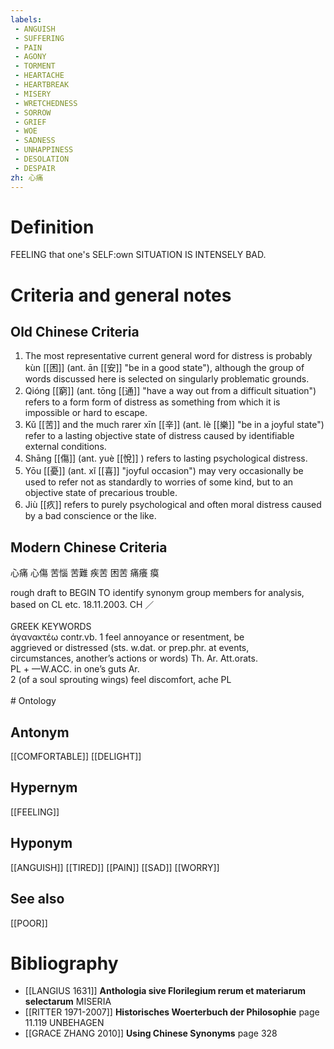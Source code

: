 ```yaml
---
labels: 
 - ANGUISH
 - SUFFERING
 - PAIN
 - AGONY
 - TORMENT
 - HEARTACHE
 - HEARTBREAK
 - MISERY
 - WRETCHEDNESS
 - SORROW
 - GRIEF
 - WOE
 - SADNESS
 - UNHAPPINESS
 - DESOLATION
 - DESPAIR
zh: 心痛
---
```


# Definition
FEELING that one's SELF:own SITUATION IS INTENSELY BAD.
# Criteria and general notes
## Old Chinese Criteria
1. The most representative current general word for distress is probably kùn [[困]] (ant. ān [[安]] "be in a good state"), although the group of words discussed here is selected on singularly problematic grounds.
2. Qióng [[窮]] (ant. tōng [[通]] "have a way out from a difficult situation") refers to a form form of distress as something from which it is impossible or hard to escape.
3. Kǔ [[苦]] and the much rarer xīn [[辛]] (ant. lè [[樂]] "be in a joyful state") refer to a lasting objective state of distress caused by identifiable external conditions.
4. Shāng [[傷]] (ant. yuè [[悅]] ) refers to lasting psychological distress.
5. Yōu [[憂]] (ant. xǐ [[喜]] "joyful occasion") may very occasionally be used to refer not as standardly to worries of some kind, but to an objective state of precarious trouble.
6. Jiù [[疚]] refers to purely psychological and often moral distress caused by a bad conscience or the like.
## Modern Chinese Criteria
心痛
心傷
苦惱
苦難
疾苦
困苦
痛癢
瘼
<div>rough draft to BEGIN TO identify synonym group members for analysis, based on CL etc. 18.11.2003. CH ／</div><div><br></div><div>GREEK KEYWORDS</div><div>άγανακτέω contr.vb. 1 feel annoyance or resentment, be<br>aggrieved or distressed (sts. w.dat. or prep.phr. at events,<br>circumstances, another’s actions or words) Th. Ar. Att.orats.<br>PL + —W.ACC. in one’s guts Ar.<br>2 (of a soul sprouting wings) feel discomfort, ache PL<br></div><br>
# Ontology

## Antonym
[[COMFORTABLE]]
[[DELIGHT]]
## Hypernym
[[FEELING]]
## Hyponym
[[ANGUISH]]
[[TIRED]]
[[PAIN]]
[[SAD]]
[[WORRY]]
## See also
[[POOR]]
# Bibliography
- [[LANGIUS 1631]]
**Anthologia sive Florilegium rerum et materiarum selectarum** 
MISERIA
- [[RITTER 1971-2007]]
**Historisches Woerterbuch der Philosophie** page 11.119
UNBEHAGEN
- [[GRACE ZHANG 2010]]
**Using Chinese Synonyms** page 328
